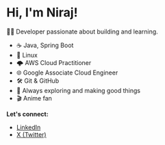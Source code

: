 # Hi, I'm Niraj!

👨‍💻 Developer passionate about building and learning.

- ☕ Java, Spring Boot
- 🐧 Linux
- 🌩️ AWS Cloud Practitioner
- 🌐 Google Associate Cloud Engineer
- 🛠️ Git & GitHub
- 🚀 Always exploring and making good things
- 🎬 Anime fan

**Let's connect:**
- [LinkedIn](https://www.linkedin.com/in/iamnirajdotcom/)
- [X (Twitter)](https://x.com/iamnirajdotcom)

